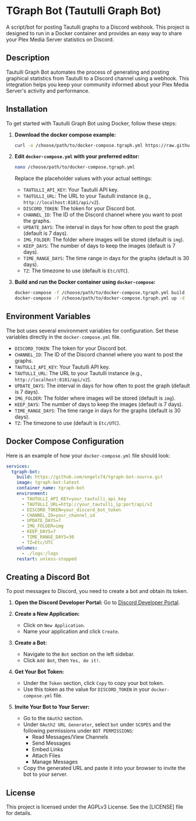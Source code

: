 # TGraph Bot (Tautulli Graph Bot)

A script/bot for posting Tautulli graphs to a Discord webhook. This project is designed to run in a Docker container and provides an easy way to share your Plex Media Server statistics on Discord.

## Description

Tautulli Graph Bot automates the process of generating and posting graphical statistics from Tautulli to a Discord channel using a webhook. This integration helps you keep your community informed about your Plex Media Server's activity and performance.

## Installation

To get started with Tautulli Graph Bot using Docker, follow these steps:

1. **Download the docker compose example:**
    ```sh
    curl -o /choose/path/to/docker-compose.tgraph.yml https://raw.githubusercontent.com/engels74/tgraph-bot-source/main/docker-compose.example.yml
    ```

2. **Edit `docker-compose.yml` with your preferred editor:**
    ```sh
    nano /choose/path/to/docker-compose.tgraph.yml
    ```
    Replace the placeholder values with your actual settings:
    - `TAUTULLI_API_KEY`: Your Tautulli API key.
    - `TAUTULLI_URL`: The URL to your Tautulli instance (e.g., `http://localhost:8181/api/v2`).
    - `DISCORD_TOKEN`: The token for your Discord bot.
    - `CHANNEL_ID`: The ID of the Discord channel where you want to post the graphs.
    - `UPDATE_DAYS`: The interval in days for how often to post the graph (default is 7 days).
    - `IMG_FOLDER`: The folder where images will be stored (default is `img`).
    - `KEEP_DAYS`: The number of days to keep the images (default is 7 days).
    - `TIME_RANGE_DAYS`: The time range in days for the graphs (default is 30 days).
    - `TZ`: The timezone to use (default is `Etc/UTC`).

4. **Build and run the Docker container using `docker-compose`:**
    ```sh
    docker-compose -f /choose/path/to/docker-compose.tgraph.yml build
    docker-compose -f /choose/path/to/docker-compose.tgraph.yml up -d
    ```

## Environment Variables

The bot uses several environment variables for configuration. Set these variables directly in the `docker-compose.yml` file.

- `DISCORD_TOKEN`: The token for your Discord bot.
- `CHANNEL_ID`: The ID of the Discord channel where you want to post the graphs.
- `TAUTULLI_API_KEY`: Your Tautulli API key.
- `TAUTULLI_URL`: The URL to your Tautulli instance (e.g., `http://localhost:8181/api/v2`).
- `UPDATE_DAYS`: The interval in days for how often to post the graph (default is 7 days).
- `IMG_FOLDER`: The folder where images will be stored (default is `img`).
- `KEEP_DAYS`: The number of days to keep the images (default is 7 days).
- `TIME_RANGE_DAYS`: The time range in days for the graphs (default is 30 days).
- `TZ`: The timezone to use (default is `Etc/UTC`).

## Docker Compose Configuration

Here is an example of how your `docker-compose.yml` file should look:

```yaml
services:
  tgraph-bot:
    build: https://github.com/engels74/tgraph-bot-source.git
    image: tgraph-bot:latest
    container_name: tgraph-bot
    environment:
      - TAUTULLI_API_KEY=your_tautulli_api_key
      - TAUTULLI_URL=http://your_tautulli_ip:port/api/v2
      - DISCORD_TOKEN=your_discord_bot_token
      - CHANNEL_ID=your_channel_id
      - UPDATE_DAYS=7
      - IMG_FOLDER=img
      - KEEP_DAYS=7
      - TIME_RANGE_DAYS=30
      - TZ=Etc/UTC
    volumes:
      - ./logs:/logs
    restart: unless-stopped
```

## Creating a Discord Bot

To post messages to Discord, you need to create a bot and obtain its token.

1. **Open the Discord Developer Portal:** Go to [Discord Developer Portal](https://discord.com/developers/applications).

2. **Create a New Application:**
    - Click on `New Application`.
    - Name your application and click `Create`.

3. **Create a Bot:**
    - Navigate to the `Bot` section on the left sidebar.
    - Click `Add Bot`, then `Yes, do it!`.

4. **Get Your Bot Token:**
    - Under the `Token` section, click `Copy` to copy your bot token.
    - Use this token as the value for `DISCORD_TOKEN` in your `docker-compose.yml` file.

5. **Invite Your Bot to Your Server:**
    - Go to the `OAuth2` section.
    - Under `OAuth2 URL Generator`, select `bot` under `SCOPES` and the following permissions under `BOT PERMISSIONS`:
        - Read Messages/View Channels
        - Send Messages
        - Embed Links
        - Attach Files
        - Manage Messages
    - Copy the generated URL and paste it into your browser to invite the bot to your server.

## License
This project is licensed under the AGPLv3 License. See the [LICENSE] file for details.